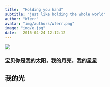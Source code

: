 ```yaml
---
title:  "Holding you hand"
subtitle: "just like holding the whole world"
author: "Wferr"
avatar: "img/authors/wferr.png"
image: "img/e.jpg"
date:   2015-04-24 12:12:12
---
```


<img src="https://www.goodmorningquote.com/wp-content/uploads/2015/03/inspirational-romantic-quots-for-her-1.jpg">

### 宝贝你是我的太阳，我的月亮，我的星星
##  我的光
